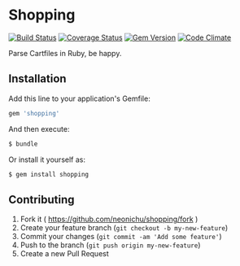 # Shopping

[![Build Status](http://img.shields.io/travis/neonichu/shopping/master.svg?style=flat)](https://travis-ci.org/neonichu/shopping)
[![Coverage Status](https://coveralls.io/repos/neonichu/shopping/badge.svg)](https://coveralls.io/r/neonichu/shopping)
[![Gem Version](http://img.shields.io/gem/v/shoppingcart.svg?style=flat)](http://badge.fury.io/rb/shoppingcart)
[![Code Climate](http://img.shields.io/codeclimate/github/neonichu/shopping.svg?style=flat)](https://codeclimate.com/github/neonichu/shopping)

Parse Cartfiles in Ruby, be happy.

## Installation

Add this line to your application's Gemfile:

```ruby
gem 'shopping'
```

And then execute:

```bash
$ bundle
```

Or install it yourself as:

```bash
$ gem install shopping
```

## Contributing

1. Fork it ( https://github.com/neonichu/shopping/fork )
2. Create your feature branch (`git checkout -b my-new-feature`)
3. Commit your changes (`git commit -am 'Add some feature'`)
4. Push to the branch (`git push origin my-new-feature`)
5. Create a new Pull Request
